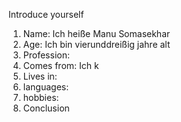 Introduce yourself
1.  Name: Ich heiße Manu Somasekhar
2. Age: Ich bin vier­und­dreißig jahre alt
3. Profession: 
4. Comes from: Ich k
5. Lives in:
6. languages:
7. hobbies:
8. Conclusion
